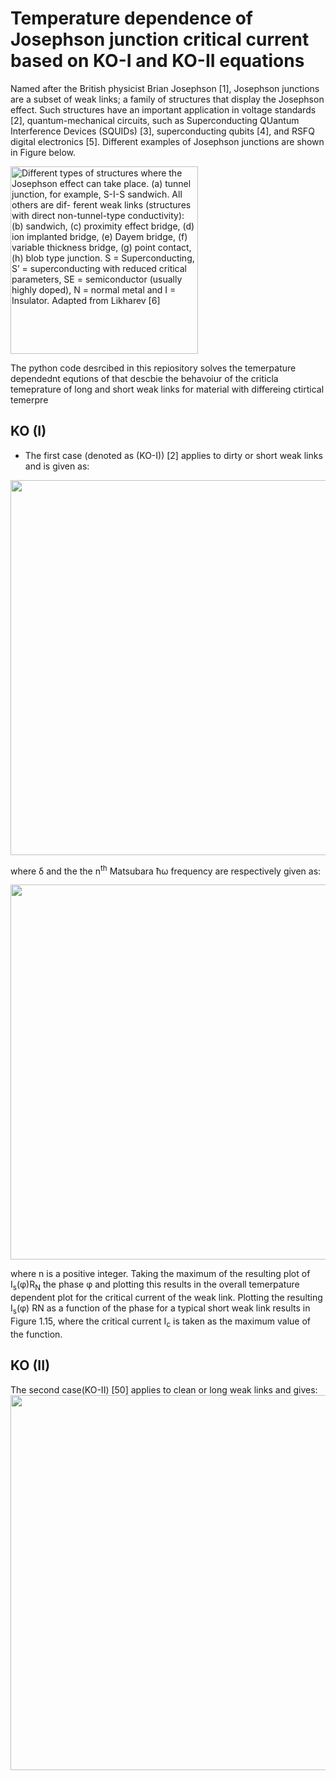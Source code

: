 Temperature dependence of Josephson junction critical current based on KO-I and KO-II equations 
==============

Named after the British physicist Brian Josephson [1], Josephson junctions are a subset of weak links; a family of structures that display the Josephson effect. Such structures have an important application in voltage standards [2], quantum-mechanical circuits, such as Superconducting QUantum Interference Devices (SQUIDs) [3], superconducting qubits [4], and RSFQ digital electronics [5]. Different examples of Josephson junctions are shown in Figure below.

<img src="https://github.com/abuadan/Temperature-Dependance-of-Josephson-Junctions-based-on-KOI-II-/files/410811/junctions-eps-converted-to.pdf" width="300" title="Different types of structures where the Josephson effect can take place. (a) tunnel junction, for example, S-I-S sandwich. All others are dif- ferent weak links (structures with direct non-tunnel-type conductivity): (b) sandwich, (c) proximity effect bridge, (d) ion implanted bridge, (e) Dayem bridge, (f) variable thickness bridge, (g) point contact, (h) blob type junction. S = Superconducting, S’ = superconducting with reduced critical parameters, SE = semiconductor (usually highly doped), N = normal metal and I = Insulator. Adapted from Likharev [6]">

The python code desrcibed in this repiository solves the temerpature dependednt equtions of that descbie the behavoiur of the criticla temeprature of long and short weak links for material with differeing ctirtical temerpre 

KO (I) 
--------------
- The first case (denoted as (KO-I)) [2] applies to dirty or short weak links and is given as:

<img src="https://github.com/abuadan/Temperature-Dependance-of-Josephson-Junctions-based-on-KOI-II-/files/411536/eq1.pdf" width="600">

where &#948; and the the n<sup>th</sup> Matsubara &#295;&#969; frequency are respectively given as:

<img src="https://github.com/abuadan/Temperature-Dependance-of-Josephson-Junctions-based-on-KOI-II-/files/411548/eq2.pdf" width=600>

where n is a positive integer. Taking the maximum of the resulting plot of I<sub>s</sub>(&phi;)R<sub>N</sub> the phase &phi; and plotting this results in the overall temerpature dependent plot for the critical current of the weak link. Plotting the resulting I<sub>s</sub>(&phi;) RN as a function of the phase for a typical short weak link results in Figure 1.15, where the critical current I<sub>c</sub> is taken as the maximum value of the function.

KO (II) 
--------------

The second case(KO-II) [50] applies to clean or long weak links and gives:
<img src="https://github.com/abuadan/Temperature-Dependance-of-Josephson-Junctions-based-on-KOI-II-/files/411802/eq3.pdf" width="600">

